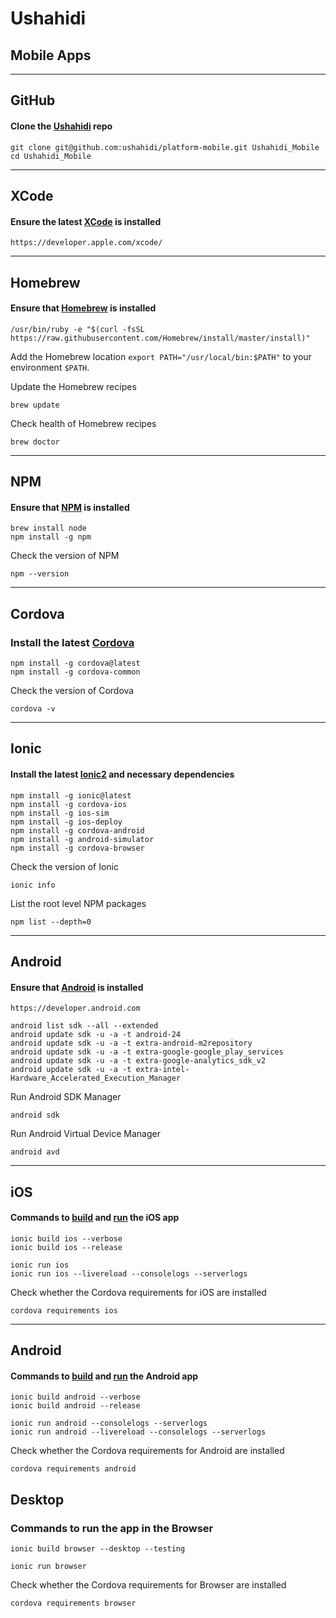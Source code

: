 # Ushahidi
## Mobile Apps

---

## GitHub
#### Clone the [Ushahidi](https://github.com/ushahidi/platform-mobile) repo

```
git clone git@github.com:ushahidi/platform-mobile.git Ushahidi_Mobile
cd Ushahidi_Mobile
```

---

## XCode
#### Ensure the latest [XCode](https://developer.apple.com/xcode/) is installed

```
https://developer.apple.com/xcode/
```

---

## Homebrew
#### Ensure that [Homebrew](http://brew.sh) is installed

```
/usr/bin/ruby -e "$(curl -fsSL https://raw.githubusercontent.com/Homebrew/install/master/install)"
```

Add the Homebrew location `export PATH="/usr/local/bin:$PATH"` to your environment `$PATH`.

Update the Homebrew recipes

```
brew update
```

Check health of Homebrew recipes

```
brew doctor
```

---

## NPM
#### Ensure that [NPM](https://www.npmjs.com) is installed

```
brew install node
npm install -g npm
```

Check the version of NPM

```
npm --version
```

---

## Cordova
### Install the latest [Cordova](https://www.npmjs.com/package/cordova)

```
npm install -g cordova@latest
npm install -g cordova-common
```

Check the version of Cordova

```
cordova -v
```

---

## Ionic
#### Install the latest [Ionic2](http://ionicframework.com/docs/v2/) and necessary dependencies

```
npm install -g ionic@latest
npm install -g cordova-ios
npm install -g ios-sim
npm install -g ios-deploy
npm install -g cordova-android
npm install -g android-simulator
npm install -g cordova-browser
```

Check the version of Ionic

```
ionic info
```

List the root level NPM packages

```
npm list --depth=0
```

---

## Android
#### Ensure that [Android](https://developer.android.com/index.html) is installed

```
https://developer.android.com
```

```
android list sdk --all --extended
android update sdk -u -a -t android-24
android update sdk -u -a -t extra-android-m2repository
android update sdk -u -a -t extra-google-google_play_services
android update sdk -u -a -t extra-google-analytics_sdk_v2
android update sdk -u -a -t extra-intel-Hardware_Accelerated_Execution_Manager
```

Run Android SDK Manager
```
android sdk
```

Run Android Virtual Device Manager
```
android avd
```

---

## iOS
#### Commands to [build](http://ionicframework.com/docs/v2/cli/build/) and [run](http://ionicframework.com/docs/v2/cli/run/) the iOS app

```
ionic build ios --verbose
ionic build ios --release
```

```
ionic run ios
ionic run ios --livereload --consolelogs --serverlogs
```

Check whether the Cordova requirements for iOS are installed

```
cordova requirements ios
```

---

## Android
#### Commands to [build](http://ionicframework.com/docs/v2/cli/build/) and [run](http://ionicframework.com/docs/v2/cli/run/) the Android app

```
ionic build android --verbose
ionic build android --release
```

```
ionic run android --consolelogs --serverlogs
ionic run android --livereload --consolelogs --serverlogs
```

Check whether the Cordova requirements for Android are installed

```
cordova requirements android
```

## Desktop
### Commands to run the app in the Browser

```
ionic build browser --desktop --testing
```

```
ionic run browser
```

Check whether the Cordova requirements for Browser are installed

```
cordova requirements browser
```
